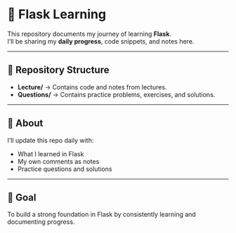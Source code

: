 # 📘 Flask Learning  

This repository documents my journey of learning **Flask**.  
I’ll be sharing my **daily progress**, code snippets, and notes here.  

---

## 📂 Repository Structure  
- **Lecture/** → Contains code and notes from lectures.  
- **Questions/** → Contains practice problems, exercises, and solutions.  

---

## 📝 About  
I’ll update this repo daily with:  
- What I learned in Flask  
- My own comments as notes  
- Practice questions and solutions  

---

## 🚀 Goal  
To build a strong foundation in Flask by consistently learning and documenting progress.  
